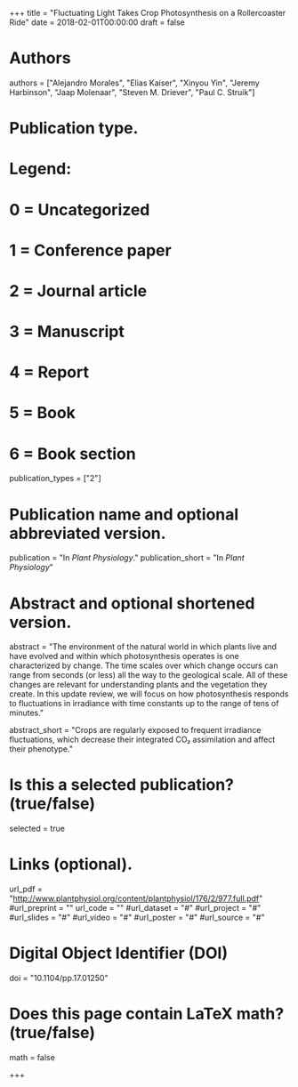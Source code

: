 +++
title = "Fluctuating Light Takes Crop Photosynthesis on a Rollercoaster Ride"
date = 2018-02-01T00:00:00
draft = false

# Authors
authors = ["Alejandro Morales", "Elias Kaiser", "Xinyou Yin", "Jeremy Harbinson", "Jaap Molenaar", "Steven M. Driever", "Paul C. Struik"]

# Publication type.
# Legend:
# 0 = Uncategorized
# 1 = Conference paper
# 2 = Journal article
# 3 = Manuscript
# 4 = Report
# 5 = Book
# 6 = Book section
publication_types = ["2"]

# Publication name and optional abbreviated version.
publication = "In *Plant Physiology*."
publication_short = "In *Plant Physiology*"

# Abstract and optional shortened version.
abstract = "The environment of the natural world in which plants live and have evolved and within which photosynthesis operates is one characterized by change. The time scales over which change occurs can range from seconds (or less) all the way to the geological scale. All of these changes are relevant for understanding plants and the vegetation they create. In this update review, we will focus on how photosynthesis responds to fluctuations in irradiance with time constants up to the range of tens of minutes."

abstract_short = "Crops are regularly exposed to frequent irradiance fluctuations, which decrease their integrated CO₂ assimilation and affect their phenotype."

# Is this a selected publication? (true/false)
selected = true

# Links (optional).
url_pdf = "http://www.plantphysiol.org/content/plantphysiol/176/2/977.full.pdf"
#url_preprint = ""
url_code = ""
#url_dataset = "#"
#url_project = "#"
#url_slides = "#"
#url_video = "#"
#url_poster = "#"
#url_source = "#"

# Digital Object Identifier (DOI)
doi = "10.1104/pp.17.01250"

# Does this page contain LaTeX math? (true/false)
math = false


+++
